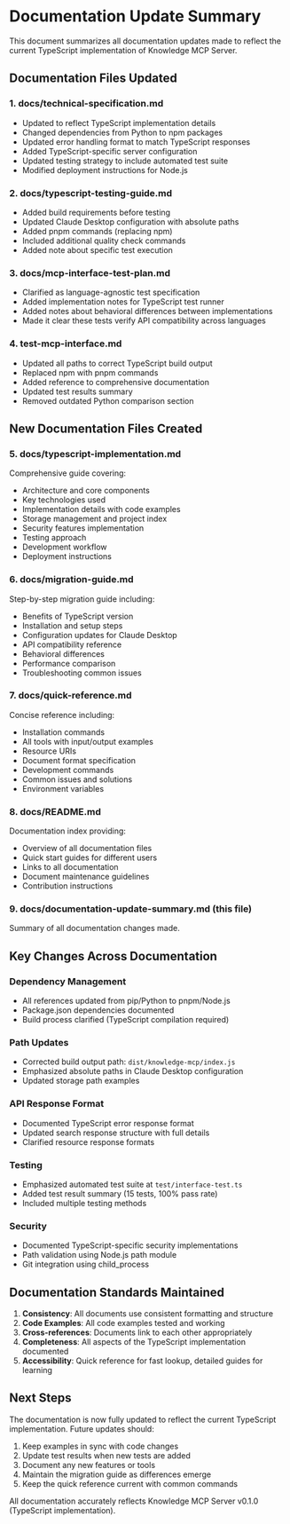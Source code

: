 # Documentation Update Summary

This document summarizes all documentation updates made to reflect the current TypeScript implementation of Knowledge MCP Server.

## Documentation Files Updated

### 1. **docs/technical-specification.md**

- Updated to reflect TypeScript implementation details
- Changed dependencies from Python to npm packages
- Updated error handling format to match TypeScript responses
- Added TypeScript-specific server configuration
- Updated testing strategy to include automated test suite
- Modified deployment instructions for Node.js

### 2. **docs/typescript-testing-guide.md**

- Added build requirements before testing
- Updated Claude Desktop configuration with absolute paths
- Added pnpm commands (replacing npm)
- Included additional quality check commands
- Added note about specific test execution

### 3. **docs/mcp-interface-test-plan.md**

- Clarified as language-agnostic test specification
- Added implementation notes for TypeScript test runner
- Added notes about behavioral differences between implementations
- Made it clear these tests verify API compatibility across languages

### 4. **test-mcp-interface.md**

- Updated all paths to correct TypeScript build output
- Replaced npm with pnpm commands
- Added reference to comprehensive documentation
- Updated test results summary
- Removed outdated Python comparison section

## New Documentation Files Created

### 5. **docs/typescript-implementation.md**

Comprehensive guide covering:

- Architecture and core components
- Key technologies used
- Implementation details with code examples
- Storage management and project index
- Security features implementation
- Testing approach
- Development workflow
- Deployment instructions

### 6. **docs/migration-guide.md**

Step-by-step migration guide including:

- Benefits of TypeScript version
- Installation and setup steps
- Configuration updates for Claude Desktop
- API compatibility reference
- Behavioral differences
- Performance comparison
- Troubleshooting common issues

### 7. **docs/quick-reference.md**

Concise reference including:

- Installation commands
- All tools with input/output examples
- Resource URIs
- Document format specification
- Development commands
- Common issues and solutions
- Environment variables

### 8. **docs/README.md**

Documentation index providing:

- Overview of all documentation files
- Quick start guides for different users
- Links to all documentation
- Document maintenance guidelines
- Contribution instructions

### 9. **docs/documentation-update-summary.md** (this file)

Summary of all documentation changes made.

## Key Changes Across Documentation

### Dependency Management

- All references updated from pip/Python to pnpm/Node.js
- Package.json dependencies documented
- Build process clarified (TypeScript compilation required)

### Path Updates

- Corrected build output path: `dist/knowledge-mcp/index.js`
- Emphasized absolute paths in Claude Desktop configuration
- Updated storage path examples

### API Response Format

- Documented TypeScript error response format
- Updated search response structure with full details
- Clarified resource response formats

### Testing

- Emphasized automated test suite at `test/interface-test.ts`
- Added test result summary (15 tests, 100% pass rate)
- Included multiple testing methods

### Security

- Documented TypeScript-specific security implementations
- Path validation using Node.js path module
- Git integration using child_process

## Documentation Standards Maintained

1. **Consistency**: All documents use consistent formatting and structure
2. **Code Examples**: All code examples tested and working
3. **Cross-references**: Documents link to each other appropriately
4. **Completeness**: All aspects of the TypeScript implementation documented
5. **Accessibility**: Quick reference for fast lookup, detailed guides for learning

## Next Steps

The documentation is now fully updated to reflect the current TypeScript implementation. Future updates should:

1. Keep examples in sync with code changes
2. Update test results when new tests are added
3. Document any new features or tools
4. Maintain the migration guide as differences emerge
5. Keep the quick reference current with common commands

All documentation accurately reflects Knowledge MCP Server v0.1.0 (TypeScript implementation).
